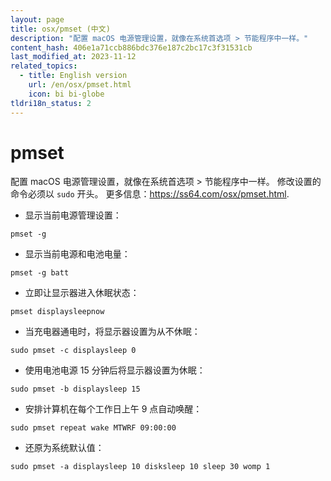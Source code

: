 ```yaml
---
layout: page
title: osx/pmset (中文)
description: "配置 macOS 电源管理设置，就像在系统首选项 > 节能程序中一样。"
content_hash: 406e1a71ccb886bdc376e187c2bc17c3f31531cb
last_modified_at: 2023-11-12
related_topics:
  - title: English version
    url: /en/osx/pmset.html
    icon: bi bi-globe
tldri18n_status: 2
---
```

# pmset

配置 macOS 电源管理设置，就像在系统首选项 > 节能程序中一样。
修改设置的命令必须以 `sudo` 开头。
更多信息：<https://ss64.com/osx/pmset.html>.

- 显示当前电源管理设置：

`pmset -g`

- 显示当前电源和电池电量：

`pmset -g batt`

- 立即让显示器进入休眠状态：

`pmset displaysleepnow`

- 当充电器通电时，将显示器设置为从不休眠：

`sudo pmset -c displaysleep 0`

- 使用电池电源 15 分钟后将显示器设置为休眠：

`sudo pmset -b displaysleep 15`

- 安排计算机在每个工作日上午 9 点自动唤醒：

`sudo pmset repeat wake MTWRF 09:00:00`

- 还原为系统默认值：

`sudo pmset -a displaysleep 10 disksleep 10 sleep 30 womp 1`
